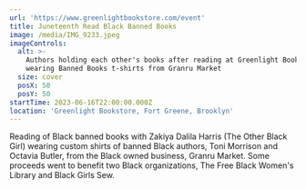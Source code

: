 ```yaml
---
url: 'https://www.greenlightbookstore.com/event'
title: Juneteenth Read Black Banned Books
image: /media/IMG_9233.jpeg
imageControls:
  alt: >-
    Authors holding each other's books after reading at Greenlight Bookstore and
    wearing Banned Books t-shirts from Granru Market
  size: cover
  posX: 50
  posY: 50
startTime: 2023-06-16T22:00:00.000Z
location: 'Greenlight Bookstore, Fort Greene, Brooklyn'
---
```


Reading of Black banned books with Zakiya Dalila Harris (The Other Black Girl) wearing custom shirts of banned Black authors, Toni Morrison and Octavia Butler, from the Black owned business, Granru Market. Some proceeds went to benefit two Black organizations, The Free Black Women's Library and Black Girls Sew.
